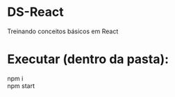 # DS-React
Treinando conceitos básicos em React

# Executar (dentro da pasta):

npm i  
npm start  
